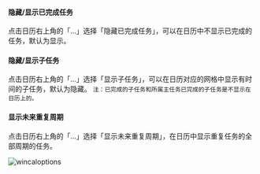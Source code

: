 #### 隐藏/显示已完成任务

点击日历右上角的「...」选择「隐藏已完成任务」，可以在日历中不显示已完成的任务，默认为显示。

#### 隐藏/显示子任务

点击日历右上角的「...」选择「显示子任务」，可以在日历对应的网格中显示有时间的子任务，默认为隐藏。 `注：已完成的子任务和所属主任务已完成的子任务是不显示在日历上的。`

#### 显示未来重复周期

点击日历右上角的「...」选择「显示未来重复周期」，在日历中显示重复任务的全部周期的任务。

![wincaloptions](../../images/pc/calendar/4.5.png)

